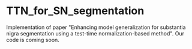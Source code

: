 # TTN_for_SN_segmentation
Implementation of paper "Enhancing model generalization for substantia nigra segmentation using a test-time normalization-based method". Our code is coming soon.
